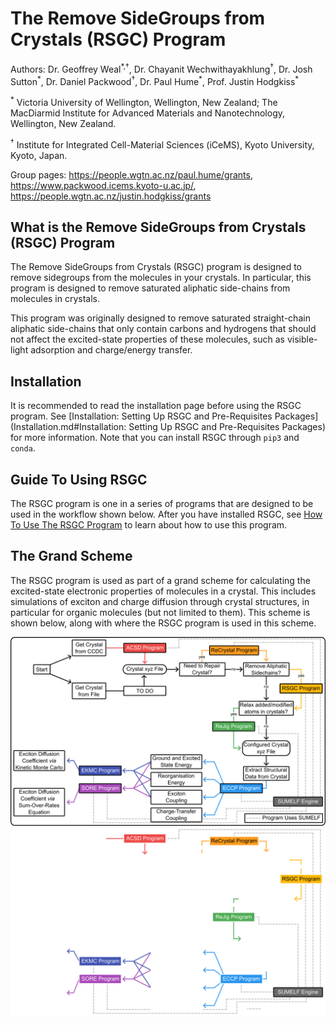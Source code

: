 # The Remove SideGroups from Crystals (RSGC) Program

Authors: Dr. Geoffrey Weal<sup>\*,†</sup>, Dr. Chayanit Wechwithayakhlung<sup>†</sup>, Dr. Josh Sutton<sup>\*</sup>, Dr. Daniel Packwood<sup>†</sup>, Dr. Paul Hume<sup>\*</sup>, Prof. Justin Hodgkiss<sup>\*</sup>

<sup>\*</sup> Victoria University of Wellington, Wellington, New Zealand; The MacDiarmid Institute for Advanced Materials and Nanotechnology, Wellington, New Zealand. 

<sup>†</sup> Institute for Integrated Cell-Material Sciences (iCeMS), Kyoto University, Kyoto, Japan.

Group pages: https://people.wgtn.ac.nz/paul.hume/grants, https://www.packwood.icems.kyoto-u.ac.jp/, https://people.wgtn.ac.nz/justin.hodgkiss/grants


## What is the Remove SideGroups from Crystals (RSGC) Program

The Remove SideGroups from Crystals (RSGC) program is designed to remove sidegroups from the molecules in your crystals. In particular, this program is designed to remove saturated aliphatic side-chains from molecules in crystals. 

This program was originally designed to remove saturated straight-chain aliphatic side-chains that only contain carbons and hydrogens that should not affect the excited-state properties of these molecules, such as visible-light adsorption and charge/energy transfer. 

## Installation

It is recommended to read the installation page before using the RSGC program. See [Installation: Setting Up RSGC and Pre-Requisites Packages](Installation.md#Installation: Setting Up RSGC and Pre-Requisites Packages) for more information. Note that you can install RSGC through ``pip3`` and ``conda``. 

## Guide To Using RSGC

The RSGC program is one in a series of programs that are designed to be used in the workflow shown below. After you have installed RSGC, see [How To Use The RSGC Program](Using_The_RSGC_Program.md) to learn about how to use this program. 

## The Grand Scheme

The RSGC program is used as part of a grand scheme for calculating the excited-state electronic properties of molecules in a crystal. This includes simulations of exciton and charge diffusion through crystal structures, in particular for organic molecules (but not limited to them). This scheme is shown below, along with where the RSGC program is used in this scheme. 

<img alt="Schematic of Grand Scheme" src="Shared_Images/Grand_Scheme/Grand_Scheme.png?raw=true#only-light" />
<img alt="Schematic of Grand Scheme" src="Shared_Images/Grand_Scheme/Grand_Scheme_Dark.png?raw=true#only-dark" />
